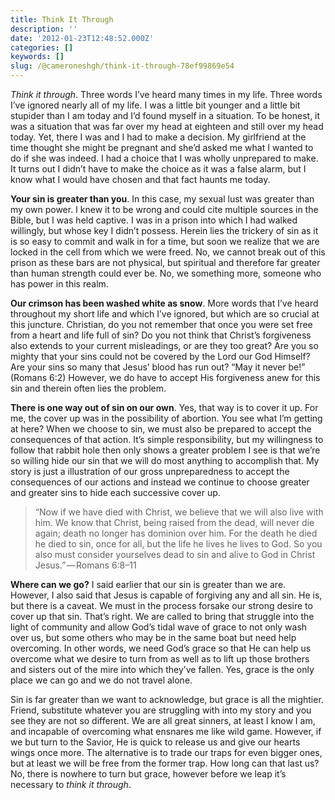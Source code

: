 ```yaml
---
title: Think It Through
description: ''
date: '2012-01-23T12:48:52.000Z'
categories: []
keywords: []
slug: /@cameroneshgh/think-it-through-78ef99869e54
---
```


_Think it through_. Three words I’ve heard many times in my life. Three words I’ve ignored nearly all of my life. I was a little bit younger and a little bit stupider than I am today and I’d found myself in a situation. To be honest, it was a situation that was far over my head at eighteen and still over my head today. Yet, there I was and I had to make a decision. My girlfriend at the time thought she might be pregnant and she’d asked me what I wanted to do if she was indeed. I had a choice that I was wholly unprepared to make. It turns out I didn’t have to make the choice as it was a false alarm, but I know what I would have chosen and that fact haunts me today.

**Your sin is greater than you**. In this case, my sexual lust was greater than my own power. I knew it to be wrong and could cite multiple sources in the Bible, but I was held captive. I was in a prison into which I had walked willingly, but whose key I didn’t possess. Herein lies the trickery of sin as it is so easy to commit and walk in for a time, but soon we realize that we are locked in the cell from which we were freed. No, we cannot break out of this prison as these bars are not physical, but spiritual and therefore far greater than human strength could ever be. No, we something more, someone who has power in this realm.

**Our crimson has been washed white as snow**. More words that I’ve heard throughout my short life and which I’ve ignored, but which are so crucial at this juncture. Christian, do you not remember that once you were set free from a heart and life full of sin? Do you not think that Christ’s forgiveness also extends to your current misleadings, or are they too great? Are you so mighty that your sins could not be covered by the Lord our God Himself? Are your sins so many that Jesus’ blood has run out? “May it never be!” (Romans 6:2) However, we do have to accept His forgiveness anew for this sin and therein often lies the problem.

**There is one way out of sin on our own**. Yes, that way is to cover it up. For me, the cover up was in the possibility of abortion. You see what I’m getting at here? When we choose to sin, we must also be prepared to accept the consequences of that action. It’s simple responsibility, but my willingness to follow that rabbit hole then only shows a greater problem I see is that we’re so willing hide our sin that we will do most anything to accomplish that. My story is just a illustration of our gross unpreparedness to accept the consequences of our actions and instead we continue to choose greater and greater sins to hide each successive cover up.

> “Now if we have died with Christ, we believe that we will also live with him. We know that Christ, being raised from the dead, will never die again; death no longer has dominion over him. For the death he died he died to sin, once for all, but the life he lives he lives to God. So you also must consider yourselves dead to sin and alive to God in Christ Jesus.” — Romans 6:8–11

**Where can we go?** I said earlier that our sin is greater than we are. However, I also said that Jesus is capable of forgiving any and all sin. He is, but there is a caveat. We must in the process forsake our strong desire to cover up that sin. That’s right. We are called to bring that struggle into the light of community and allow God’s tidal wave of grace to not only wash over us, but some others who may be in the same boat but need help overcoming. In other words, we need God’s grace so that He can help us overcome what we desire to turn from as well as to lift up those brothers and sisters out of the mire into which they’ve fallen. Yes, grace is the only place we can go and we do not travel alone.

Sin is far greater than we want to acknowledge, but grace is all the mightier. Friend, substitute whatever you are struggling with into my story and you see they are not so different. We are all great sinners, at least I know I am, and incapable of overcoming what ensnares me like wild game. However, if we but turn to the Savior, He is quick to release us and give our hearts wings once more. The alternative is to trade our traps for even bigger ones, but at least we will be free from the former trap. How long can that last us? No, there is nowhere to turn but grace, however before we leap it’s necessary to _think it through_.